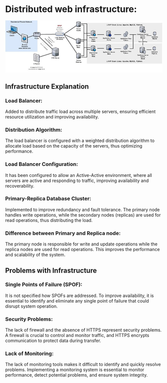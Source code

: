 # Distributed web infrastructure:

![Example of Distributed Infrastructure](https://github.com/AaronEGH16/holbertonschool-system_engineering-devops/blob/main/web_infrastructure_design/1-distributed_web_infrastructure.jpg)

## Infrastructure Explanation

### Load Balancer:
Added to distribute traffic load across multiple servers, ensuring efficient resource utilization and improving availability.
### Distribution Algorithm:
The load balancer is configured with a weighted distribution algorithm to allocate load based on the capacity of the servers, thus optimizing performance.
### Load Balancer Configuration:
It has been configured to allow an Active-Active environment, where all servers are active and responding to traffic, improving availability and recoverability.
### Primary-Replica Database Cluster:
Implemented to improve redundancy and fault tolerance. The primary node handles write operations, while the secondary nodes (replicas) are used for read operations, thus distributing the load.
### Difference between Primary and Replica node:
The primary node is responsible for write and update operations while the replica nodes are used for read operations. This improves the performance and scalability of the system.

## Problems with Infrastructure

### Single Points of Failure (SPOF):
It is not specified how SPOFs are addressed. To improve availability, it is essential to identify and eliminate any single point of failure that could disrupt system operation.
### Security Problems:
The lack of firewall and the absence of HTTPS represent security problems. A firewall is crucial to control and monitor traffic, and HTTPS encrypts communication to protect data during transfer.
### Lack of Monitoring:
The lack of monitoring tools makes it difficult to identify and quickly resolve problems. Implementing a monitoring system is essential to monitor performance, detect potential problems, and ensure system integrity.